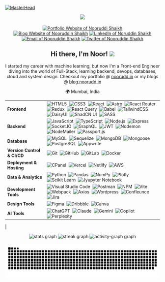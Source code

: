 
<!---------- Banner  ---------->
[![MasterHead](https://github-production-user-asset-6210df.s3.amazonaws.com/74038190/322279895-fe054170-c69a-41d2-8e73-f7f239ebc046.png?X-Amz-Algorithm=AWS4-HMAC-SHA256&X-Amz-Credential=AKIAVCODYLSA53PQK4ZA%2F20240907%2Fus-east-1%2Fs3%2Faws4_request&X-Amz-Date=20240907T095758Z&X-Amz-Expires=300&X-Amz-Signature=4b4a4047fbadcda7c1636de4fae12aa738a426b25ee8fea9369bc6be3733ef12&X-Amz-SignedHeaders=host&actor_id=67837783&key_id=0&repo_id=515827300)](https://noorudd.in)

<!---------- Social Links  ---------->
<div align="center">
  <img src="https://api.visitorbadge.io/api/visitors?path=noorudd-in&countColor=%23263759" />
  <br><br>
  <a href="https://noorudd.in"><img src="https://img.shields.io/badge/Portfolio-d5d5d5?style=for-the-badge&logo=personio&logoColor=0A0209" alt="Portfolio Website of Nooruddi Shaikh" /></a>
  <a href="https://blog.noorudd.in"><img src="https://img.shields.io/badge/Blog-d5d5d5?style=for-the-badge&logo=Bloglovin&logoColor=0A0209" alt="Blog Website of Nooruddin Shaikh" /></a>
  <a href="https://www.linkedin.com/in/nooruddin-shaikh/"><img src="https://img.shields.io/badge/LinkedIn-d5d5d5?style=for-the-badge&logo=linkedin&logoColor=0A0209" alt="LinkedIn of Noruddin Shaikh" /></a>
  <a href="mailto:hi@noorudd.in"><img src="https://img.shields.io/badge/Gmail-d5d5d5?style=for-the-badge&logo=gmail&logoColor=0A0209" alt="Email of Nooruddin Shaikh" /></a>
  <a href="https://twitter.com/noorudd_in"><img src="https://img.shields.io/badge/Twitter-d5d5d5?style=for-the-badge&logo=x&logoColor=0A0209" alt="Twitter of Nooruddin Shaikh" ></a>
</div>

<!---------- About Me  ---------->
<div align="center">
<h2>Hi there, I'm Noor! <img src="https://media.giphy.com/media/hvRJCLFzcasrR4ia7z/giphy.gif" width="30px"/></h2>
  <p align="center">I started my career with machine learning, but now I'm a Front-end Engineer diving into the world of Full-Stack, learning backend, devops, databases, cloud and system design. Checkout my portfolio @ <a href='https://noorudd.in' target='blank'>noorudd.in</a> or my blogs @ <a href='https://blog.noorudd.in/' target='blank'>blog.noorudd.in</a>
</p>
  <p align="center">🌍 Mumbai, India</p>
</div>

<!---------- Technologies & Logos  ---------->
| | |
|----------|--------|
| **Frontend** | ![HTML5](https://img.shields.io/badge/-HTML5-E34F26?style=for-the-badge&logo=html5&logoColor=fff)&nbsp; ![CSS3](https://img.shields.io/badge/-CSS3-1572B6?style=for-the-badge&logo=css3)&nbsp; ![React](https://img.shields.io/badge/-React-61DAFB?style=for-the-badge&logo=react&logoColor=black)&nbsp; ![Astro](https://img.shields.io/badge/-astro-BC52EE?style=for-the-badge&logo=astro&logoColor=fff)&nbsp; ![React Router](https://img.shields.io/badge/-reactrouter-CA4245?style=for-the-badge&logo=reactrouter&logoColor=fff)&nbsp; ![Redux](https://img.shields.io/badge/-redux-764ABC?style=for-the-badge&logo=redux&logoColor=fff)&nbsp; ![React Query](https://img.shields.io/badge/-reactquery-FF4154?style=for-the-badge&logo=reactquery&logoColor=black)&nbsp; ![Babel](https://img.shields.io/badge/-babel-F9DC3E?style=for-the-badge&logo=babel&logoColor=black)&nbsp; ![TailwindCSS](https://img.shields.io/badge/-Tailwind_CSS-38B2AC?style=for-the-badge&logo=tailwind-css&logoColor=fff)&nbsp; ![DaisyUI](https://img.shields.io/badge/-DaisyUI-5A0EF8?style=for-the-badge&logo=DaisyUI)&nbsp; ![ShadCN UI](https://img.shields.io/badge/ShadCN/UI-000000?style=for-the-badge&logo=shadcn/ui)&nbsp; ![SASS](https://img.shields.io/badge/-sass-CC6699?style=for-the-badge&logo=sass&logoColor=fff) |
| **Backend** | ![JavaScript](https://img.shields.io/badge/Javascript-F7DF1E?style=for-the-badge&logo=javascript&logoColor=black)&nbsp; ![TypeScript](https://img.shields.io/badge/-typescript-3178C6?style=for-the-badge&logo=typescript&logoColor=black)&nbsp; ![Node.js](https://img.shields.io/badge/node.js-339933?style=for-the-badge&logo=nodedotjs&logoColor=white)&nbsp; ![Express](https://img.shields.io/badge/express-000000?style=for-the-badge&logo=express)&nbsp; ![Socket.IO](https://img.shields.io/badge/-socket.io-010101?style=for-the-badge&logo=socketdotio&logoColor=fff)&nbsp; ![GraphQL](https://img.shields.io/badge/-graphql-E10098?style=for-the-badge&logo=graphql&logoColor=fff)&nbsp; ![JWT](https://img.shields.io/badge/-jsonwebtokens-000000?style=for-the-badge&logo=jsonwebtokens&logoColor=fff)&nbsp; ![Nodemon](https://img.shields.io/badge/-nodemon-76D04B?style=for-the-badge&logo=nodemon&logoColor=fff)&nbsp; ![NodeMailer](https://img.shields.io/badge/-nodemailer-6D4AFF?style=for-the-badge&logo=protonmail&logoColor=fff)&nbsp; ![Passport.js](https://img.shields.io/badge/Passport.js-24a357?style=for-the-badge&logo=passport&logoColor=white) |
| **Database** | ![MySQL](https://img.shields.io/badge/mysql-4479A1?style=for-the-badge&logo=mysql&logoColor=white)&nbsp; ![Sequelize](https://img.shields.io/badge/-sequelize-52B0E7?style=for-the-badge&logo=sequelize&logoColor=fff)&nbsp; ![MongoDB](https://img.shields.io/badge/-MongoDB-47A248?style=for-the-badge&logo=mongodb&logoColor=white)&nbsp; ![Mongoose](https://img.shields.io/badge/Mongoose-880000?style=for-the-badge&logo=mongoose&logoColor=white)&nbsp; ![PostgreSQL](https://img.shields.io/badge/-postgresql-4169E1?style=for-the-badge&logo=postgresql&logoColor=fff)&nbsp; ![Appwrite](https://img.shields.io/badge/-Appwrite-FD366E?style=for-the-badge&logo=appwrite&logoColor=white)  |
| **Version Control & CI/CD** | ![Git](https://img.shields.io/badge/-Git-F05032?style=for-the-badge&logo=git&logoColor=white)&nbsp; ![GitHub](https://img.shields.io/badge/-GitHub-181717?style=for-the-badge&logo=github)&nbsp; ![GitLab](https://img.shields.io/badge/-gitlab-FC6D26?style=for-the-badge&logo=gitlab&logoColor=fff)&nbsp; ![Docker](https://img.shields.io/badge/-docker-2496ED?style=for-the-badge&logo=docker&logoColor=fff) |
| **Deployment & Hosting** | ![CPanel](https://img.shields.io/badge/-cpanel-FF6C2C?style=for-the-badge&logo=cpanel&logoColor=fff)&nbsp; ![Vercel](https://img.shields.io/badge/vercel-000000?style=for-the-badge&logo=vercel)&nbsp; ![Netlify](https://img.shields.io/badge/netlify-00C7B7?style=for-the-badge&logo=netlify&logoColor=white)&nbsp; ![AWS](https://img.shields.io/badge/-AWS-232F3E?style=for-the-badge&logo=amazonwebservices&logoColor=fff) |
| **Data & Analytics** | ![Python](https://img.shields.io/badge/-python-3776AB?style=for-the-badge&logo=python&logoColor=fff)&nbsp; ![Pandas](https://img.shields.io/badge/-pandas-150458?style=for-the-badge&logo=pandas&logoColor=fff)&nbsp; ![NumPy](https://img.shields.io/badge/-numpy-013243?style=for-the-badge&logo=numpy&logoColor=fff)&nbsp; ![Plotly](https://img.shields.io/badge/-plotly-3F4F75?style=for-the-badge&logo=plotly&logoColor=fff)&nbsp; ![Scikit Learn](https://img.shields.io/badge/-scikit%20learn-F7931E?style=for-the-badge&logo=scikitlearn&logoColor=fff)&nbsp; ![Jyupyter Notebook](https://img.shields.io/badge/-jupyter-F37626?style=for-the-badge&logo=jupyter&logoColor=fff)  |
| **Development Tools** | ![Visual Studio Code](https://img.shields.io/badge/Visual%20Studio%20Code-007ACC?style=for-the-badge&logo=visual-studio-code&logoColor=white)&nbsp; ![Postman](https://img.shields.io/badge/-Postman-FF6C37?style=for-the-badge&logo=postman&logoColor=white)&nbsp; ![NPM](https://img.shields.io/badge/NPM-CB3837?style=for-the-badge&logo=npm&logoColor=white)&nbsp; ![Vite](https://img.shields.io/badge/vite-646CFF?style=for-the-badge&logo=vite&logoColor=white)&nbsp; ![Webpack](https://img.shields.io/badge/webpack-8DD6F9?style=for-the-badge&logo=webpack&logoColor=black)&nbsp; ![Axios](https://img.shields.io/badge/-axios-5A29E4E?style=for-the-badge&logo=axios&logoColor=fff)&nbsp; ![Wordpress](https://img.shields.io/badge/-wordpress-21759B?style=for-the-badge&logo=wordpress&logoColor=fff)&nbsp; ![Confleunce](https://img.shields.io/badge/-confluence-172B4D?style=for-the-badge&logo=confluence&logoColor=fff)&nbsp; ![Jira](https://img.shields.io/badge/-jira-0052CC?style=for-the-badge&logo=jira&logoColor=fff) |
| **Design Tools** | ![Figma](https://img.shields.io/badge/figma-F24E1E?style=for-the-badge&logo=figma&logoColor=white)&nbsp; ![Dribbble](https://img.shields.io/badge/Dribbble-EA4C89?style=for-the-badge&logo=dribbble&logoColor=white)&nbsp; ![Canva](https://img.shields.io/badge/-Canva-00C4CC?style=for-the-badge&logo=canva&logoColor=white) |
| **AI Tools** | ![ChatGPT](https://img.shields.io/badge/chatGPT-51786e?style=for-the-badge&logo=openai&logoColor=white)&nbsp; ![Claude](https://img.shields.io/badge/Anthropic's%20Claude-BBEEF1?style=for-the-badge&logo=anthropic&logoColor=black)&nbsp; ![Gemini](https://img.shields.io/badge/-Gemini-8E75B2?style=for-the-badge&logo=googlegemini&logoColor=fff)&nbsp; ![Copilot](https://img.shields.io/badge/-copilot-000000?style=for-the-badge&logo=githubcopilot&logoColor=fff)&nbsp; ![Perplexity](https://img.shields.io/badge/-perplexity-1FB8CD?style=for-the-badge&logo=perplexity&logoColor=fff) |
|


<!---------- My Stats  ---------->

<div align="center">
  <img src="https://github-readme-stats.vercel.app/api?username=noorudd-in&hide_title=false&hide_rank=false&show_icons=true&include_all_commits=true&count_private=true&disable_animations=false&theme=dracula&locale=en&hide_border=false&order=1" height="150" alt="stats graph"  />
  <img src="https://streak-stats.demolab.com?user=noorudd-in&locale=en&mode=daily&theme=dracula&hide_border=false&border_radius=5&order=3" height="150" alt="streak graph"  />
  <img src="https://github-readme-activity-graph.vercel.app/graph?username=noorudd-in&radius=16&theme=react&area=true&order=5" height="300" alt="activity-graph graph"  />
</div>
<br />

<!---------- Snake Graph  ---------->
<div align="center">
  <img src="https://raw.githubusercontent.com/noorudd-in/noorudd-in/output/snake.svg" alt="Snake animation" />
</div>
<br />

